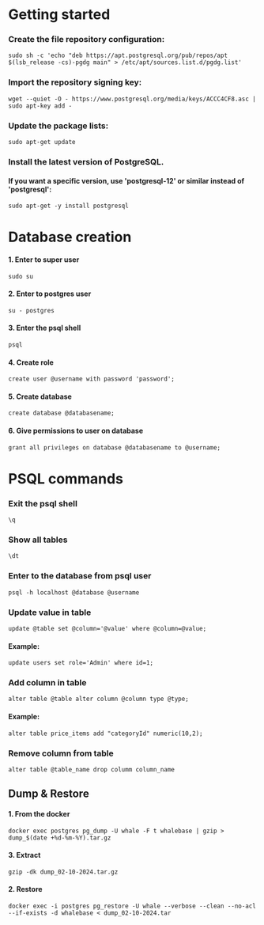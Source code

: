 
# Getting started

### Create the file repository configuration:
```
sudo sh -c 'echo "deb https://apt.postgresql.org/pub/repos/apt $(lsb_release -cs)-pgdg main" > /etc/apt/sources.list.d/pgdg.list'
```
### Import the repository signing key:
```
wget --quiet -O - https://www.postgresql.org/media/keys/ACCC4CF8.asc | sudo apt-key add -
```
### Update the package lists:
```
sudo apt-get update
```

### Install the latest version of PostgreSQL.
#### If you want a specific version, use 'postgresql-12' or similar instead of 'postgresql':
```
sudo apt-get -y install postgresql
```
# Database creation

#### 1. Enter to super user
```
sudo su
```
#### 2. Enter to postgres user
```
su - postgres
```
#### 3. Enter the psql shell
```
psql
```
#### 4. Create role
```
create user @username with password 'password';
```
#### 5. Create database
```
create database @databasename;
```
#### 6. Give permissions to user on database
```
grant all privileges on database @databasename to @username;
```
# PSQL commands

### Exit the psql shell

```
\q
```
### Show all tables
```
\dt
```
### Enter to the database from psql user
```
psql -h localhost @database @username
```
### Update value in table
```
update @table set @column='@value' where @column=@value;
```
#### Example: 
```
update users set role='Admin' where id=1;
```
### Add column in table
```
alter table @table alter column @column type @type;
```
#### Example: 
```
alter table price_items add "categoryId" numeric(10,2);
```
### Remove column from table
```
alter table @table_name drop columm column_name
```
## Dump & Restore

#### 1. From the docker
```
docker exec postgres pg_dump -U whale -F t whalebase | gzip > dump_$(date +%d-%m-%Y).tar.gz
```
#### 3. Extract
```
gzip -dk dump_02-10-2024.tar.gz
```
#### 2. Restore
```
docker exec -i postgres pg_restore -U whale --verbose --clean --no-acl --if-exists -d whalebase < dump_02-10-2024.tar
```
